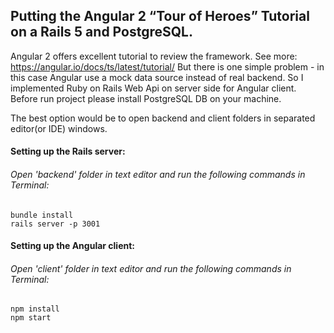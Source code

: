 ## Putting the Angular 2 “Tour of Heroes” Tutorial on a Rails 5 and PostgreSQL.

Angular 2 offers excellent tutorial to review the framework. See more: https://angular.io/docs/ts/latest/tutorial/
But there is one simple problem - in this case Angular use a mock data source instead of real backend.
So I implemented Ruby on Rails Web Api on server side for Angular client.
Before run project please install PostgreSQL DB on your machine.

The best option would be to open backend and client folders in separated editor(or IDE) windows.

#### Setting up the Rails server:

###### Open 'backend' folder in text editor and run the following commands in Terminal:
```
bundle install
rails server -p 3001
```


#### Setting up the Angular client:

###### Open 'client' folder in text editor and run the following commands in Terminal:
```
npm install
npm start
```
